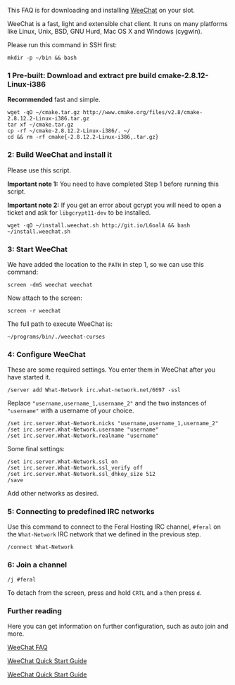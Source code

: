 
This FAQ is for downloading and installing [WeeChat](http://www.weechat.org/) on your slot.

WeeChat is a fast, light and extensible chat client. It runs on many platforms like Linux, Unix, BSD, GNU Hurd, Mac OS X and Windows (cygwin). 

Please run this command in SSH first:

~~~
mkdir -p ~/bin && bash
~~~

### 1 Pre-built: Download and extract pre build cmake-2.8.12-Linux-i386

**Recommended** fast and simple.

~~~
wget -qO ~/cmake.tar.gz http://www.cmake.org/files/v2.8/cmake-2.8.12.2-Linux-i386.tar.gz
tar xf ~/cmake.tar.gz
cp -rf ~/cmake-2.8.12.2-Linux-i386/. ~/
cd && rm -rf cmake{-2.8.12.2-Linux-i386,.tar.gz}
~~~

### 2: Build WeeChat and install it

Please use this script.

**Important note 1:** You need to have completed Step 1 before running this script.

**Important note 2:** If you get an error about gcrypt you will need to open a ticket and ask for `libgcrypt11-dev` to be installed.

~~~
wget -qO ~/install.weechat.sh http://git.io/L6oalA && bash ~/install.weechat.sh
~~~

### 3: Start WeeChat

We have added the location to the `PATH` in step 1, so we can use this command:

~~~
screen -dmS weechat weechat
~~~

Now attach to the screen:

~~~
screen -r weechat
~~~

The full path to execute WeeChat is:

~~~
~/programs/bin/./weechat-curses
~~~

### 4: Configure WeeChat

These are some required settings. You enter them in WeeChat after you have started it.

~~~
/server add What-Network irc.what-network.net/6697 -ssl
~~~

Replace  `"username,username_1,username_2"` and the two  instances of `"username"` with a username of your  choice.

~~~
/set irc.server.What-Network.nicks "username,username_1,username_2"
/set irc.server.What-Network.username "username"
/set irc.server.What-Network.realname "username"
~~~

Some final settings:

~~~
/set irc.server.What-Network.ssl on
/set irc.server.What-Network.ssl_verify off
/set irc.server.What-Network.ssl_dhkey_size 512
/save
~~~

Add other networks as desired.

### 5: Connecting to predefined IRC networks

Use this command to connect to the Feral Hosting IRC channel,  `#feral` on the `What-Network`  IRC network that we defined in the previous step.

~~~
/connect What-Network
~~~

### 6: Join a channel

~~~
/j #feral
~~~

To detach from the screen, press and hold `CRTL` and `a` then press `d`.

### Further reading

Here you can get information on further configuration, such as auto join and more.

[WeeChat FAQ](http://www.weechat.org/files/doc/weechat_faq.en.html)

[WeeChat Quick Start Guide](http://www.weechat.org/files/doc/stable/weechat_quickstart.en.html)

[WeeChat Quick Start Guide](http://www.weechat.org/files/doc/stable/weechat_user.en.html)




